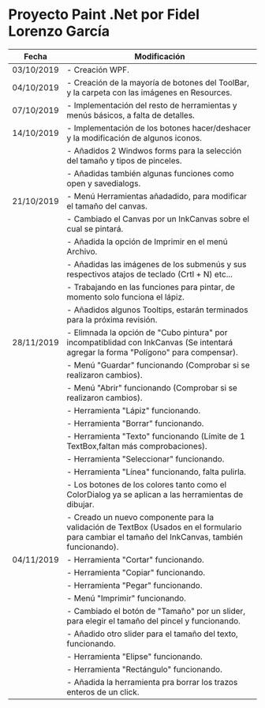 # Proyecto Paint .Net por Fidel Lorenzo García
| Fecha| Modificación |
|-------|-------------|
|03/10/2019|- Creación WPF.|
|04/10/2019|- Creación de la mayoría de botones del ToolBar, y la carpeta con las imágenes en Resources.|
|07/10/2019|- Implementación del resto de herramientas y menús básicos, a falta de detalles.|
|14/10/2019|- Implementación de los botones hacer/deshacer y la modificación de algunos iconos.|
||- Añadidos 2 Windwos forms para la selección del tamaño y tipos de pinceles.|
||- Añadidas también algunas funciones como open y savedialogs.|
|21/10/2019|- Menú Herramientas añadadido, para modificar el tamaño del canvas.|
||- Cambiado el Canvas por un InkCanvas sobre el cual se pintará.|
||- Añadida la opción de Imprimir en el menú Archivo.|
||- Añadidas las imágenes de los submenús y sus respectivos atajos de teclado (Crtl + N) etc...|
||- Trabajando en las funciones para pintar, de momento solo funciona el lápiz.|
||- Añadidos algunos Tooltips, estarán terminados para la próxima revisión.|
|28/11/2019|- Elimnada la opción de "Cubo pintura" por incompatiblidad con InkCanvas (Se intentará agregar la forma "Polígono" para compensar). |
||- Menú "Guardar" funcionando (Comprobar si se realizaron cambios).|
||- Menú "Abrir" funcionando (Comprobar si se realizaron cambios).|
||- Herramienta "Lápiz" funcionando.|
||- Herramienta "Borrar" funcionando.|
||- Herramienta "Texto" funcionando (Límite de 1 TextBox,faltan más comprobaciones).|
||- Herramienta "Seleccionar" funcionando.|
||- Herramienta "Línea" funcionando, falta pulirla.|
||- Los botones de los colores tanto como el ColorDialog ya se aplican a las herramientas de dibujar.|
||- Creado un nuevo componente para la validación de TextBox (Usados en el formulario para cambiar el tamaño del InkCanvas, también funcionando).|
|04/11/2019|- Herramienta "Cortar" funcionando.|
||- Herramienta "Copiar" funcionando.|
||- Herramienta "Pegar" funcionando.|
||- Menú "Imprimir" funcionando.|
||- Cambiado el botón de "Tamaño" por un slider, para elegir el tamaño del pincel y funcionando.|
||- Añadido otro slider para el tamaño del texto, funcionando.|
||- Herramienta "Elipse" funcionando.|
||- Herramienta "Rectángulo" funcionando.|
||- Añadida la herramienta pra borrar los trazos enteros de un click.|

